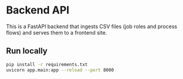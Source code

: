 # Backend API

This is a FastAPI backend that ingests CSV files (job roles and process flows) and serves them to a frontend site.

## Run locally
```bash
pip install -r requirements.txt
uvicorn app.main:app --reload --port 8000
